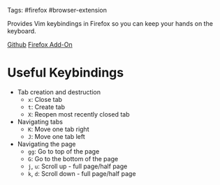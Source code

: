Tags: #firefox #browser-extension

Provides Vim keybindings in Firefox so you can keep your hands on the keyboard.

[Github](https://vimium.github.io/) [Firefox Add-On](https://addons.mozilla.org/en-US/firefox/addon/vimium-ff/?utm_source=addons.mozilla.org&utm_medium=referral&utm_content=search)

# Useful Keybindings
- Tab creation and destruction
    - `x`: Close tab
    - `t`: Create tab
    - `X`: Reopen most recently closed tab
- Navigating tabs
    - `K`: Move one tab right
    - `J`: Move one tab left
- Navigating the page
    - `gg`: Go to top of the page
    - `G`: Go to the bottom of the page
    - `j`,  `u`: Scroll up - full page/half page
    - `k`, `d`: Scroll down - full page/half page